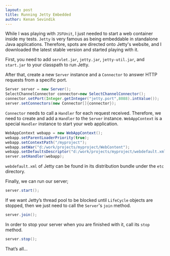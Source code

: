 ```yaml
---
layout: post
title: Running Jetty Embedded
author: Kenan Sevindik
---
```

While I was playing with `JSFUnit`, I just needed to start a web container inside my tests. `Jetty` is very famous as 
being embeddable in standalone Java applications. Therefore, spots are directed onto Jetty's website, and I downloaded 
the latest stable version and started playing with it.

First, you need to add `servlet.jar`, `jetty.jar`, `jetty-util.jar`, and `start.jar` to your classpath to run Jetty.

After that, create a new `Server` instance and a `Connector` to answer HTTP requests from a specific port.
```java
Server server = new Server(); 
SelectChannelConnector connector=new SelectChannelConnector(); 
connector.setPort(Integer.getInteger("jetty.port",8088).intValue()); 
server.setConnectors(new Connector[]{connector});
```
`Connector` needs to call a `Handler` for each request received. Therefore, we need to create and add a `Handler` to the 
`Server` instance. `WebAppContext` is a special `Handler` instance to start your web application.

```java
WebAppContext webapp = new WebAppContext();
webapp.setParentLoaderPriority(true);
webapp.setContextPath("/myproject");
webapp.setWar("d:/work/projects/myproject/WebContent");
webapp.setDefaultsDescriptor("d:/work/projects/myproject/webdefault.xml");
server.setHandler(webapp);
```

`webdefault.xml` of Jetty can be found in its distribution bundle under the `etc` directory.

Finally, we can run our server;

```java
server.start();
```

If we want Jetty’s thread pool to be blocked until `LifeCycle` objects are stopped, then we just need to call the 
`Server`'s `join` method.

```java
server.join();
```

In order to stop your server when you are finished with it, call its `stop` method.

```java
server.stop();
```

That’s all...
